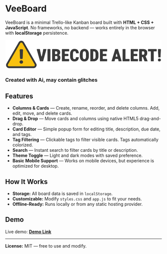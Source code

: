 # VeeBoard

VeeBoard is a minimal Trello-like Kanban board built with **HTML + CSS + JavaScript**.
No frameworks, no backend — works entirely in the browser with **localStorage** persistence.

![Vibecode alert](vibealert.png "Vibecode alert!")
### Created with Ai, may contain glitches

## Features

- **Columns & Cards** — Create, rename, reorder, and delete columns. Add, edit, move, and delete cards.
- **Drag & Drop** — Move cards and columns using native HTML5 drag-and-drop.
- **Card Editor** — Simple popup form for editing title, description, due date, and tags.
- **Tag Filtering** — Clickable tags to filter visible cards. Tags automatically colorized.
- **Search** — Instant search to filter cards by title or description.
- **Theme Toggle** — Light and dark modes with saved preference.
- **Basic Mobile Support** — Works on mobile devices, but experience is optimized for desktop.

## How It Works

- **Storage:** All board data is saved in `localStorage`.
- **Customizable:** Modify `styles.css` and `app.js` to fit your needs.
- **Offline-Ready:** Runs locally or from any static hosting provider.

## Demo

Live demo: **[Demo Link](#)** 

---

**License:** MIT — free to use and modify.
